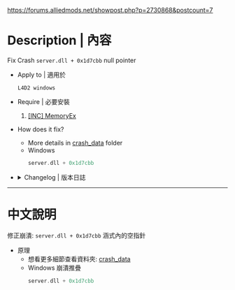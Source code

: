 https://forums.alliedmods.net/showpost.php?p=2730868&postcount=7

# Description | 內容
Fix Crash ```server.dll + 0x1d7cbb``` null pointer

* Apply to | 適用於
	```
	L4D2 windows
	```
	
* Require | 必要安裝
	1. [[INC] MemoryEx](https://github.com/dragokas/Memory-Extended)

* How does it fix?
	* More details in [crash_data](crash_data/) folder
	* Windows
		```c
		server.dll + 0x1d7cbb
		```

* <details><summary>Changelog | 版本日誌</summary>

	* v1.0
	* Original & Credit
		* [All codes and signature by Dragokas](https://github.com/dragokas)
</details>

- - - -
# 中文說明
修正崩潰: ```server.dll + 0x1d7cbb``` 涵式內的空指針

* 原理
	* 想看更多細節查看資料夾: [crash_data](crash_data/)
	* Windows 崩潰推疊
		```c
		server.dll + 0x1d7cbb
		```